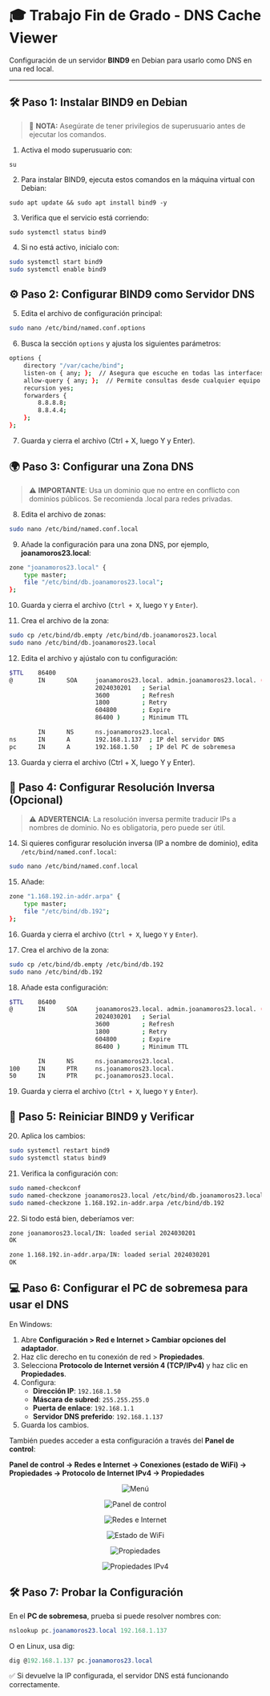 # 🎓 Trabajo Fin de Grado - DNS Cache Viewer  
Configuración de un servidor **BIND9** en Debian para usarlo como DNS en una red local.  

---

## 🛠️ **Paso 1: Instalar BIND9 en Debian**  

> 📌 **NOTA:** Asegúrate de tener privilegios de superusuario antes de ejecutar los comandos.

1. Activa el modo superusuario con:  
```
su
```

2. Para instalar BIND9, ejecuta estos comandos en la máquina virtual con Debian:
```
sudo apt update && sudo apt install bind9 -y
```

3. Verifica que el servicio está corriendo:
```
sudo systemctl status bind9
```

4. Si no está activo, inícialo con:
```bash
sudo systemctl start bind9
sudo systemctl enable bind9
```



## ⚙️ **Paso 2: Configurar BIND9 como Servidor DNS**

5. Edita el archivo de configuración principal:
```bash
sudo nano /etc/bind/named.conf.options
```

6. Busca la sección `options` y ajusta los siguientes parámetros:
```bash
options {
    directory "/var/cache/bind";
    listen-on { any; };  // Asegura que escuche en todas las interfaces
    allow-query { any; };  // Permite consultas desde cualquier equipo
    recursion yes;
    forwarders {
        8.8.8.8;
        8.8.4.4;
    };
};
```

7. Guarda y cierra el archivo (Ctrl + X, luego Y y Enter).

## 🌍 **Paso 3: Configurar una Zona DNS**
>⚠️ **IMPORTANTE**: Usa un dominio que no entre en conflicto con dominios públicos. Se recomienda .local para redes privadas.

8. Edita el archivo de zonas:
```bash
sudo nano /etc/bind/named.conf.local
```

9. Añade la configuración para una zona DNS, por ejemplo, **joanamoros23.local**:

```bash
zone "joanamoros23.local" {
    type master;
    file "/etc/bind/db.joanamoros23.local";
};
```

10. Guarda y cierra el archivo (`Ctrl + X`, luego `Y` y `Enter`).
    
11. Crea el archivo de la zona:

```bash
sudo cp /etc/bind/db.empty /etc/bind/db.joanamoros23.local
sudo nano /etc/bind/db.joanamoros23.local
```

12. Edita el archivo y ajústalo con tu configuración:
```bash
$TTL    86400
@       IN      SOA     joanamoros23.local. admin.joanamoros23.local. (
                        2024030201   ; Serial
                        3600         ; Refresh
                        1800         ; Retry
                        604800       ; Expire
                        86400 )      ; Minimum TTL

        IN      NS      ns.joanamoros23.local.
ns      IN      A       192.168.1.137  ; IP del servidor DNS
pc      IN      A       192.168.1.50   ; IP del PC de sobremesa
```

13. Guarda y cierra el archivo (Ctrl + X, luego Y y Enter).


## 🔄 **Paso 4: Configurar Resolución Inversa (Opcional)**
>⚠️ **ADVERTENCIA**: La resolución inversa permite traducir IPs a nombres de dominio. No es obligatoria, pero puede ser útil.

14. Si quieres configurar resolución inversa (IP a nombre de dominio), edita `/etc/bind/named.conf.local`:
```bash
sudo nano /etc/bind/named.conf.local
```

15. Añade:
```bash
zone "1.168.192.in-addr.arpa" {
    type master;
    file "/etc/bind/db.192";
};
```

16. Guarda y cierra el archivo (`Ctrl + X`, luego `Y` y `Enter`).

17. Crea el archivo de la zona: 
```bash
sudo cp /etc/bind/db.empty /etc/bind/db.192
sudo nano /etc/bind/db.192
```

18. Añade esta configuración:
```bash
$TTL    86400
@       IN      SOA     joanamoros23.local. admin.joanamoros23.local. (
                        2024030201   ; Serial
                        3600         ; Refresh
                        1800         ; Retry
                        604800       ; Expire
                        86400 )      ; Minimum TTL

        IN      NS      ns.joanamoros23.local.
100     IN      PTR     ns.joanamoros23.local.
50      IN      PTR     pc.joanamoros23.local.
```

19. Guarda y cierra el archivo (`Ctrl + X`, luego `Y` y `Enter`).


## 🔄 **Paso 5: Reiniciar BIND9 y Verificar**

20. Aplica los cambios:
```bash
sudo systemctl restart bind9
sudo systemctl status bind9
```

21. Verifica la configuración con:
```bash
sudo named-checkconf
sudo named-checkzone joanamoros23.local /etc/bind/db.joanamoros23.local
sudo named-checkzone 1.168.192.in-addr.arpa /etc/bind/db.192
```

22. Si todo está bien, deberíamos ver:
```bash
zone joanamoros23.local/IN: loaded serial 2024030201
OK
```
```bash
zone 1.168.192.in-addr.arpa/IN: loaded serial 2024030201
OK
```

## 💻 **Paso 6: Configurar el PC de sobremesa para usar el DNS**

En Windows:

1. Abre **Configuración > Red e Internet > Cambiar opciones del adaptador**.
2. Haz clic derecho en tu conexión de red > **Propiedades**.
3. Selecciona **Protocolo de Internet versión 4 (TCP/IPv4)** y haz clic en **Propiedades**.
4. Configura:
    - **Dirección IP**: `192.168.1.50`
    - **Máscara de subred**: `255.255.255.0`
    - **Puerta de enlace**: `192.168.1.1`
    - **Servidor DNS preferido**: `192.168.1.137`
5. Guarda los cambios.

También puedes acceder a esta configuración a través del **Panel de control**:

**Panel de control → Redes e Internet → Conexiones (estado de WiFi) → Propiedades → Protocolo de Internet IPv4 → Propiedades**

<p align="center">
  <img src="img/menu.png" alt="Menú">
</p>
<p align="center">
  <img src="img/panel_control.png" alt="Panel de control">
</p>
<p align="center">
  <img src="img/redes_internet.png" alt="Redes e Internet">
</p>
<p align="center">
  <img src="img/estado_wifi.png" alt="Estado de WiFi">
</p>
<p align="center">
  <img src="img/propiedades.png" alt="Propiedades">
</p>
<p align="center">
  <img src="img/propiedades_ipv4.png" alt="Propiedades IPv4">
</p>


## 🛠️ **Paso 7: Probar la Configuración**  

En el **PC de sobremesa**, prueba si puede resolver nombres con:

```powershell
nslookup pc.joanamoros23.local 192.168.1.137
```

O en Linux, usa dig:
```powershell
dig @192.168.1.137 pc.joanamoros23.local
```

✅ Si devuelve la IP configurada, el servidor DNS está funcionando correctamente. 
